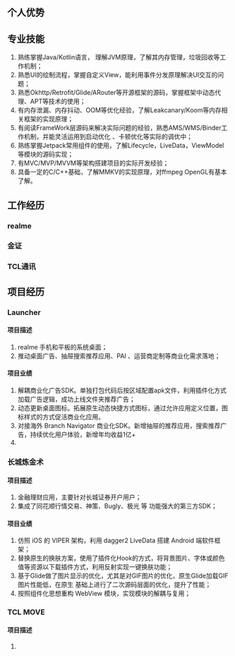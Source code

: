 ## 个人优势
## 专业技能
1. 熟练掌握Java/Kotlin语言， 理解JVM原理，了解其内存管理，垃圾回收等工作机制； 
2. 熟悉UI的绘制流程，掌握自定义View，能利用事件分发原理解决UI交互的问题； 
3. 熟悉Okhttp/Retrofit/Glide/ARouter等开源框架的源码，掌握框架中动态代理、APT等技术的使用；
4. 有内存泄漏、内存抖动、OOM等优化经验，了解Leakcanary/Koom等内存相关框架的实现原理；
5. 有阅读FrameWork层源码来解决实际问题的经验，熟悉AMS/WMS/Binder工作机制，并能灵活运用到启动优化 、卡顿优化等实际的调优中； 
6. 熟练掌握Jetpack常用组件的使用，了解Lifecycle，LiveData，ViewModel等模块的源码实现； 
7. 有MVC/MVP/MVVM等架构搭建项目的实际开发经验；
8. 具备一定的C/C++基础，了解MMKV的实现原理，对ffmpeg  OpenGL有基本了解。
## 工作经历
### realme
### 金证
### TCL通讯
## 项目经历
### Launcher
####  项目描述
1. realme 手机和平板的系统桌面；
2. 推动桌面广告、抽屉搜索推荐应用、PAI 、运营商定制等商业化需求落地；
#### 项目业绩
1. 解耦商业化广告SDK。单独打包代码后按区域配置apk文件，利用插件化方式加载广告逻辑，成功上线文件夹推荐广告；
2. 动态更新桌面图标。拓展原生动态快捷方式图标，通过允许应用定义位置，图标样式的方式促活商业化应用。
3. 对接海外 Branch Navigator 商业化SDK。新增抽屉的推荐应用，搜索推荐广告，持续优化用户体验，新增年均收益1亿+
4. 
### 长城炼金术
#### 项目描述
1. 金融理财应用，主要针对长城证券开户用户； 
2. 集成了同花顺行情交易、神策、Bugly、极光 等 功能强大的第三方SDK；
#### 项目业绩
1. 仿照 iOS 的 VIPER 架构，利用 dagger2 LiveData 搭建 Android 端软件框架；
2. 替换原生的换肤方案，使用了插件化Hook的方式，将背景图片、字体或颜色值等资源以下载插件方式，利用反射实现一键换肤功能； 
3. 基于Glide做了图片显示的优化，尤其是对GIF图片的优化，原生Glide加载GIF图片性能低，在原生 基础上进行了二次源码层面的优化，提升了性能；
4. 按照组件化思想重构 WebView 模块，实现模块的解耦与复用；
### TCL MOVE
#### 项目描述
1. 
